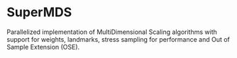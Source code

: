 # SuperMDS

Parallelized implementation of MultiDimensional Scaling algorithms with support for 
weights, landmarks, stress sampling for performance and Out of Sample Extension (OSE).